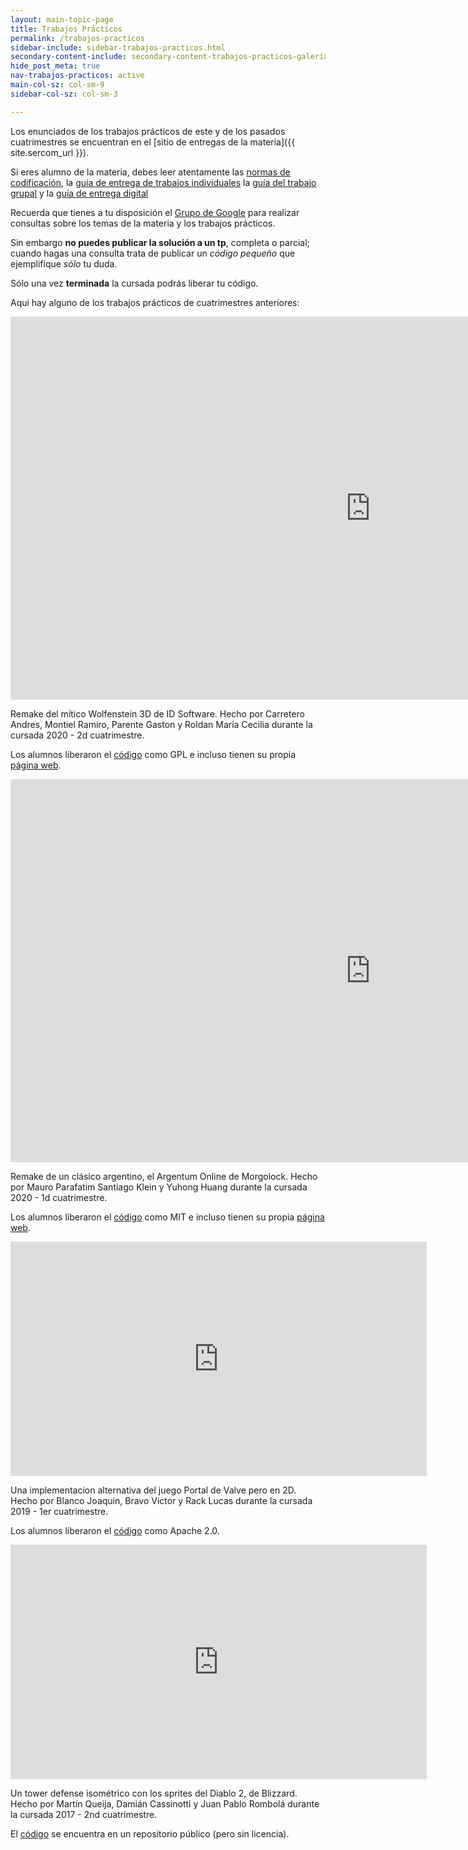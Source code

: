 ```yaml
---
layout: main-topic-page
title: Trabajos Prácticos
permalink: /trabajos-practicos
sidebar-include: sidebar-trabajos-practicos.html
secondary-content-include: secondary-content-trabajos-practicos-galeria.html
hide_post_meta: true
nav-trabajos-practicos: active
main-col-sz: col-sm-9
sidebar-col-sz: col-sm-3

---
```


Los enunciados de los trabajos prácticos de este y de los pasados
cuatrimestres se encuentran en el [sitio de entregas de la materia]({{ site.sercom_url }}).

Si eres alumno de la materia, debes leer atentamente las
<a href="/normas-cpplint" target="_self">normas de codificación</a>,
la <a href="/guia-entregas-tp-individual" target="_self">guía de entrega de trabajos individuales</a>
la <a href="/guia-entregas-tp-final" target="_self">guía del trabajo grupal</a>
y la <a href="/guia-electronica" target="_self">guía de entrega digital</a>

Recuerda que tienes a tu disposición el
[Grupo de Google](https://groups.google.com/forum/#!forum/tallerdeprogramacion)
para realizar consultas sobre los temas de la materia y los trabajos prácticos.

Sin embargo **no puedes publicar la solución a un tp**, completa o parcial;
cuando hagas una consulta trata de publicar un *código pequeño* que ejemplifique
*sólo* tu duda.

Sólo una vez **terminada** la cursada podrás liberar tu código.

Aqui hay alguno de los trabajos prácticos de cuatrimestres anteriores:

<div class="container marketing">
  <div class="row">
    <div class="col-md-4">
    <iframe width="1152" height="613" src="https://www.youtube.com/embed/qZ-HH_SZ9NI" title="YouTube video player" frameborder="0" allow="accelerometer; clipboard-write; encrypted-media; gyroscope; picture-in-picture" allowfullscreen></iframe>
      <p>Remake del mítico Wolfenstein 3D de ID Software. Hecho por 
Carretero Andres,
Montiel Ramiro,
Parente Gaston y
Roldan Maria Cecilia
durante la cursada 2020 - 2d cuatrimestre.
</p>
<p>Los alumnos liberaron el <a href="https://github.com/ramaMont/taller-tp-grupal">código</a> como GPL e incluso tienen
su propia <a href="https://ramamont.github.io/taller-tp-grupal/">página web</a>.</p>
    </div>
    <div class="col-md-4">
<iframe width="1152" height="613" src="https://www.youtube.com/embed/okrdMPxOTbg" title="YouTube video player" frameborder="0" allow="accelerometer; clipboard-write; encrypted-media; gyroscope; picture-in-picture" allowfullscreen></iframe>
      <p>Remake de un clásico argentino, el Argentum Online de Morgolock. Hecho por 
Mauro Parafatim
Santiago Klein y
Yuhong Huang
durante la cursada 2020 - 1d cuatrimestre.
</p>
<p>Los alumnos liberaron el <a href="https://github.com/mauro7x/argentum">código</a> como MIT e incluso tienen
su propia <a href="https://mauro7x.github.io/argentum/">página web</a>.</p>
    </div>
    <div class="col-md-4">
<iframe width="666" height="375" src="https://www.youtube.com/embed/zYuNiUTCyk0" title="YouTube video player" frameborder="0" allow="accelerometer; clipboard-write; encrypted-media; gyroscope; picture-in-picture" allowfullscreen></iframe>
      <p>Una implementacion alternativa del juego Portal de Valve pero en 2D. Hecho por 
Blanco Joaquin,
Bravo Victor y
Rack Lucas
durante la cursada 2019 - 1er cuatrimestre.
</p>
<p>Los alumnos liberaron el <a href="https://github.com/mechanix97/Portal-Taller-de-Programacion-9508-FIUBA/">código</a> como Apache 2.0.</p>
    </div>
  </div>


  <div class="row">
    <div class="col-md-4">
<iframe width="666" height="375" src="https://www.youtube.com/embed/RLAoDbgdZdY" title="YouTube video player" frameborder="0" allow="accelerometer; clipboard-write; encrypted-media; gyroscope; picture-in-picture" allowfullscreen></iframe>
      <p>Un tower defense isométrico con los sprites del Diablo 2, de Blizzard. Hecho por 
Martín Queija,
Damián Cassinotti y
Juan Pablo Rombolá
durante la cursada 2017 - 2nd cuatrimestre.
</p>
<p>El <a href="https://github.com/JuampiRombola/TowerDefense">código</a> se encuentra en un repositorio público (pero sin licencia).</p>
    </div>
    <div class="col-md-4">
    </div>
    <div class="col-md-4">
    </div>
  </div>
</div>
